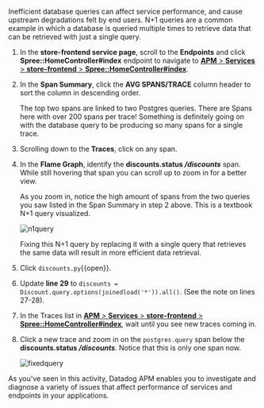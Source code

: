 Inefficient database queries can affect service performance, and cause upstream degradations felt by end users. N+1 queries are a common example in which a database is queried multiple times to retrieve data that can be retrieved with just a single query. 

1. In the **store-frontend service page**, scroll to the **Endpoints**  and click **Spree::HomeController#index** endpoint to navigate to <a href="https://app.datadoghq.com/apm/resource/store-frontend/rack.request/69d105fa043dba7f?end=1593549125250&env=intro-apm&index=apm-search&paused=false&start=1593545525250&query=env%3Aintro-apm%20service%3Astore-frontend%20operation_name%3Arack.request%20resource_name%3A%22Spree%3A%3AHomeController%23index%22" target="_datadog">**APM** > **Services** > **store-frontend** > **Spree::HomeController#index**</a>.

2. In the **Span Summary**, click the **AVG SPANS/TRACE** column header to sort the column in descending order. 

    The top two spans are linked to two Postgres queries. There are Spans here with over 200 spans per trace! Something is definitely going on with the database query to be producing so many spans for a single trace.

3. Scrolling down to the **Traces**, click on any span. 

4. In the **Flame Graph**, identify the **discounts.status */discounts*** span. While still hovering that span you can scroll up to zoom in for a better view. 

    As you zoom in, notice the high amount of spans from the two queries you saw listed in the Span Summary in step 2 above. This is a textbook N+1 query visualized.
    
    ![n1query](fixapp/assets/n1query.gif)
    
    Fixing this N+1 query by replacing it with a single query that retrieves the same data will result in more efficient data retrieval.

5. Click `discounts.py`{{open}}.

6. Update **line 29** to `discounts = Discount.query.options(joinedload('*')).all()`. (See the note on lines 27-28). 

7. In the Traces list in <a href="https://app.datadoghq.com/apm/resource/store-frontend/rack.request/69d105fa043dba7f?end=1593549125250&env=intro-apm&index=apm-search&paused=false&start=1593545525250&query=env%3Aintro-apm%20service%3Astore-frontend%20operation_name%3Arack.request%20resource_name%3A%22Spree%3A%3AHomeController%23index%22" target="_datadog">**APM** > **Services** > **store-frontend** > **Spree::HomeController#index**</a>, wait until you see new traces coming in.

8. Click a new trace and zoom in on the `postgres.query` span below the **discounts.status */discounts***. Notice that this is only one span now. 

    ![fixedquery](fixapp/assets/fixedquery.gif)

As you've seen in this activity, Datadog APM enables you to investigate and diagnose a variety of issues that affect performance of services and endpoints in your applications.